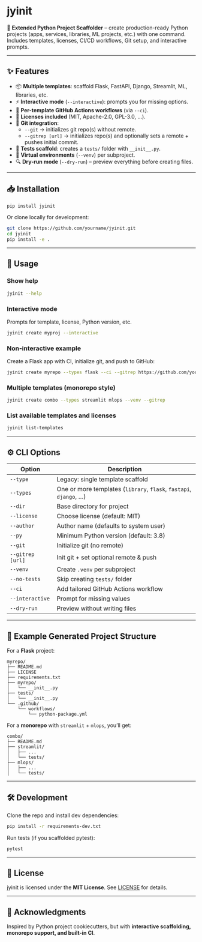 # jyinit

🚀 **Extended Python Project Scaffolder** – create production-ready Python projects (apps, services, libraries, ML projects, etc.) with one command.  
Includes templates, licenses, CI/CD workflows, Git setup, and interactive prompts.

---

## ✨ Features

- 📦 **Multiple templates**: scaffold Flask, FastAPI, Django, Streamlit, ML, libraries, etc.
- ⚡ **Interactive mode** (`--interactive`): prompts you for missing options.
- 🔧 **Per-template GitHub Actions workflows** (via `--ci`).
- 📝 **Licenses included** (MIT, Apache-2.0, GPL-3.0, …).
- 🐙 **Git integration**:  
  - `--git` → initializes git repo(s) without remote.  
  - `--gitrep [url]` → initializes repo(s) and optionally sets a remote + pushes initial commit.
- 🧪 **Tests scaffold**: creates a `tests/` folder with `__init__.py`.
- 🐍 **Virtual environments** (`--venv`) per subproject.
- 🔍 **Dry-run mode** (`--dry-run`) – preview everything before creating files.

---

## 📥 Installation

```bash
pip install jyinit
````

Or clone locally for development:

```bash
git clone https://github.com/yourname/jyinit.git
cd jyinit
pip install -e .
```

---

## 🚀 Usage

### Show help

```bash
jyinit --help
```

### Interactive mode

Prompts for template, license, Python version, etc.

```bash
jyinit create myproj --interactive
```

### Non-interactive example

Create a Flask app with CI, initialize git, and push to GitHub:

```bash
jyinit create myrepo --types flask --ci --gitrep https://github.com/you/myrepo.git
```

### Multiple templates (monorepo style)

```bash
jyinit create combo --types streamlit mlops --venv --gitrep
```

### List available templates and licenses

```bash
jyinit list-templates
```

---

## ⚙️ CLI Options

| Option           | Description                                                        |
| ---------------- | ------------------------------------------------------------------ |
| `--type`         | Legacy: single template scaffold                                   |
| `--types`        | One or more templates (`library`, `flask`, `fastapi`, `django`, …) |
| `--dir`          | Base directory for project                                         |
| `--license`      | Choose license (default: MIT)                                      |
| `--author`       | Author name (defaults to system user)                              |
| `--py`           | Minimum Python version (default: 3.8)                              |
| `--git`          | Initialize git (no remote)                                         |
| `--gitrep [url]` | Init git + set optional remote & push                              |
| `--venv`         | Create `.venv` per subproject                                      |
| `--no-tests`     | Skip creating `tests/` folder                                      |
| `--ci`           | Add tailored GitHub Actions workflow                               |
| `--interactive`  | Prompt for missing values                                          |
| `--dry-run`      | Preview without writing files                                      |

---

## 📂 Example Generated Project Structure

For a **Flask** project:

```
myrepo/
├── README.md
├── LICENSE
├── requirements.txt
├── myrepo/
│   └── __init__.py
├── tests/
│   └── __init__.py
└── .github/
    └── workflows/
        └── python-package.yml
```

For a **monorepo** with `streamlit` + `mlops`, you’ll get:

```
combo/
├── README.md
├── streamlit/
│   ├── ...
│   └── tests/
├── mlops/
│   ├── ...
│   └── tests/
```

---

## 🛠 Development

Clone the repo and install dev dependencies:

```bash
pip install -r requirements-dev.txt
```

Run tests (if you scaffolded pytest):

```bash
pytest
```

---

## 📜 License

jyinit is licensed under the **MIT License**.
See [LICENSE](./LICENSE) for details.

---

## 🙌 Acknowledgments

Inspired by Python project cookiecutters, but with **interactive scaffolding, monorepo support, and built-in CI**.

```